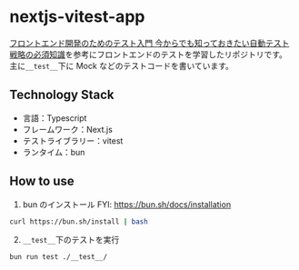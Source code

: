 # nextjs-vitest-app

[フロントエンド開発のためのテスト入門 今からでも知っておきたい自動テスト戦略の必須知識](https://amzn.asia/d/h3lBOcQ)を参考にフロントエンドのテストを学習したリポジトリです。
主に`__test__`下に Mock などのテストコードを書いています。

## Technology Stack

- 言語：Typescript
- フレームワーク：Next.js
- テストライブラリー：vitest
- ランタイム：bun

## How to use

1. bun のインストール
   FYI: https://bun.sh/docs/installation

```bash
curl https://bun.sh/install | bash
```

2.  `__test__`下のテストを実行

```bash
bun run test ./__test__/
```
